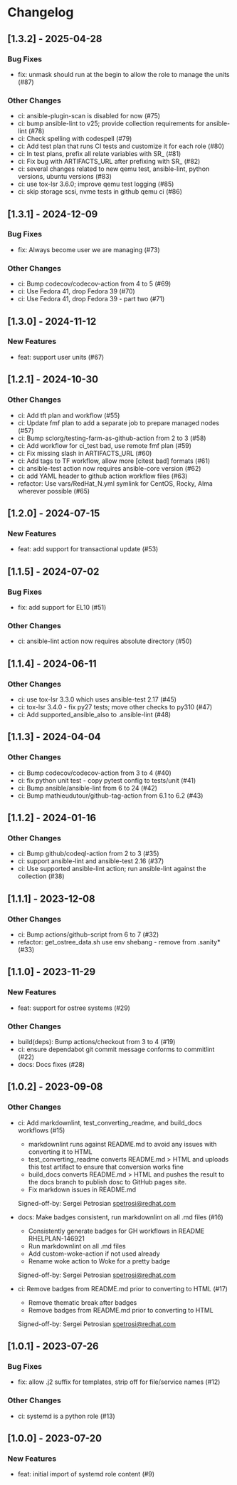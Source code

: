 Changelog
=========

[1.3.2] - 2025-04-28
--------------------

### Bug Fixes

- fix: unmask should run at the begin to allow the role to manage the units (#87)

### Other Changes

- ci: ansible-plugin-scan is disabled for now (#75)
- ci: bump ansible-lint to v25; provide collection requirements for ansible-lint (#78)
- ci: Check spelling with codespell (#79)
- ci: Add test plan that runs CI tests and customize it for each role (#80)
- ci: In test plans, prefix all relate variables with SR_ (#81)
- ci: Fix bug with ARTIFACTS_URL after prefixing with SR_ (#82)
- ci: several changes related to new qemu test, ansible-lint, python versions, ubuntu versions (#83)
- ci: use tox-lsr 3.6.0; improve qemu test logging (#85)
- ci: skip storage scsi, nvme tests in github qemu ci (#86)

[1.3.1] - 2024-12-09
--------------------

### Bug Fixes

- fix: Always become user we are managing (#73)

### Other Changes

- ci: Bump codecov/codecov-action from 4 to 5 (#69)
- ci: Use Fedora 41, drop Fedora 39 (#70)
- ci: Use Fedora 41, drop Fedora 39 - part two (#71)

[1.3.0] - 2024-11-12
--------------------

### New Features

- feat: support user units (#67)

[1.2.1] - 2024-10-30
--------------------

### Other Changes

- ci: Add tft plan and workflow (#55)
- ci: Update fmf plan to add a separate job to prepare managed nodes (#57)
- ci: Bump sclorg/testing-farm-as-github-action from 2 to 3 (#58)
- ci: Add workflow for ci_test bad, use remote fmf plan (#59)
- ci: Fix missing slash in ARTIFACTS_URL (#60)
- ci: Add tags to TF workflow, allow more [citest bad] formats (#61)
- ci: ansible-test action now requires ansible-core version (#62)
- ci: add YAML header to github action workflow files (#63)
- refactor: Use vars/RedHat_N.yml symlink for CentOS, Rocky, Alma wherever possible (#65)

[1.2.0] - 2024-07-15
--------------------

### New Features

- feat: add support for transactional update (#53)

[1.1.5] - 2024-07-02
--------------------

### Bug Fixes

- fix: add support for EL10 (#51)

### Other Changes

- ci: ansible-lint action now requires absolute directory (#50)

[1.1.4] - 2024-06-11
--------------------

### Other Changes

- ci: use tox-lsr 3.3.0 which uses ansible-test 2.17 (#45)
- ci: tox-lsr 3.4.0 - fix py27 tests; move other checks to py310 (#47)
- ci: Add supported_ansible_also to .ansible-lint (#48)

[1.1.3] - 2024-04-04
--------------------

### Other Changes

- ci: Bump codecov/codecov-action from 3 to 4 (#40)
- ci: fix python unit test - copy pytest config to tests/unit (#41)
- ci: Bump ansible/ansible-lint from 6 to 24 (#42)
- ci: Bump mathieudutour/github-tag-action from 6.1 to 6.2 (#43)

[1.1.2] - 2024-01-16
--------------------

### Other Changes

- ci: Bump github/codeql-action from 2 to 3 (#35)
- ci: support ansible-lint and ansible-test 2.16 (#37)
- ci: Use supported ansible-lint action; run ansible-lint against the collection (#38)

[1.1.1] - 2023-12-08
--------------------

### Other Changes

- ci: Bump actions/github-script from 6 to 7 (#32)
- refactor: get_ostree_data.sh use env shebang - remove from .sanity* (#33)

[1.1.0] - 2023-11-29
--------------------

### New Features

- feat: support for ostree systems (#29)

### Other Changes

- build(deps): Bump actions/checkout from 3 to 4 (#19)
- ci: ensure dependabot git commit message conforms to commitlint (#22)
- docs: Docs fixes (#28)

[1.0.2] - 2023-09-08
--------------------

### Other Changes

- ci: Add markdownlint, test_converting_readme, and build_docs workflows (#15)

  - markdownlint runs against README.md to avoid any issues with
    converting it to HTML
  - test_converting_readme converts README.md > HTML and uploads this test
    artifact to ensure that conversion works fine
  - build_docs converts README.md > HTML and pushes the result to the
    docs branch to publish dosc to GitHub pages site.
  - Fix markdown issues in README.md
  
  Signed-off-by: Sergei Petrosian <spetrosi@redhat.com>

- docs: Make badges consistent, run markdownlint on all .md files (#16)

  - Consistently generate badges for GH workflows in README RHELPLAN-146921
  - Run markdownlint on all .md files
  - Add custom-woke-action if not used already
  - Rename woke action to Woke for a pretty badge
  
  Signed-off-by: Sergei Petrosian <spetrosi@redhat.com>

- ci: Remove badges from README.md prior to converting to HTML (#17)

  - Remove thematic break after badges
  - Remove badges from README.md prior to converting to HTML
  
  Signed-off-by: Sergei Petrosian <spetrosi@redhat.com>

[1.0.1] - 2023-07-26
--------------------

### Bug Fixes

- fix: allow .j2 suffix for templates, strip off for file/service names (#12)

### Other Changes

- ci: systemd is a python role (#13)

[1.0.0] - 2023-07-20
--------------------

### New Features

- feat: initial import of systemd role content (#9)
